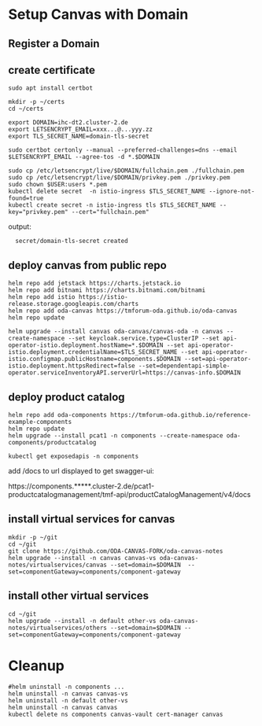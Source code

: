 # Setup Canvas with Domain

## Register a Domain


## create certificate

```
sudo apt install certbot

mkdir -p ~/certs
cd ~/certs

export DOMAIN=ihc-dt2.cluster-2.de
export LETSENCRYPT_EMAIL=xxx...@...yyy.zz
export TLS_SECRET_NAME=domain-tls-secret

sudo certbot certonly --manual --preferred-challenges=dns --email $LETSENCRYPT_EMAIL --agree-tos -d *.$DOMAIN

sudo cp /etc/letsencrypt/live/$DOMAIN/fullchain.pem ./fullchain.pem
sudo cp /etc/letsencrypt/live/$DOMAIN/privkey.pem ./privkey.pem
sudo chown $USER:users *.pem
kubectl delete secret  -n istio-ingress $TLS_SECRET_NAME --ignore-not-found=true
kubectl create secret -n istio-ingress tls $TLS_SECRET_NAME --key="privkey.pem" --cert="fullchain.pem"
```

output: 

```
  secret/domain-tls-secret created
```

## deploy canvas from public repo


```
helm repo add jetstack https://charts.jetstack.io
helm repo add bitnami https://charts.bitnami.com/bitnami
helm repo add istio https://istio-release.storage.googleapis.com/charts
helm repo add oda-canvas https://tmforum-oda.github.io/oda-canvas
helm repo update

helm upgrade --install canvas oda-canvas/canvas-oda -n canvas --create-namespace --set keycloak.service.type=ClusterIP --set api-operator-istio.deployment.hostName=*.$DOMAIN --set api-operator-istio.deployment.credentialName=$TLS_SECRET_NAME --set api-operator-istio.configmap.publicHostname=components.$DOMAIN --set=api-operator-istio.deployment.httpsRedirect=false --set=dependentapi-simple-operator.serviceInventoryAPI.serverUrl=https://canvas-info.$DOMAIN
```


## deploy product catalog

```
helm repo add oda-components https://tmforum-oda.github.io/reference-example-components
helm repo update
helm upgrade --install pcat1 -n components --create-namespace oda-components/productcatalog 
```

```
kubectl get exposedapis -n components
```

add /docs to url displayed to get swagger-ui:

https://components.*****.cluster-2.de/pcat1-productcatalogmanagement/tmf-api/productCatalogManagement/v4/docs


## install virtual services for canvas

```
mkdir -p ~/git
cd ~/git
git clone https://github.com/ODA-CANVAS-FORK/oda-canvas-notes
helm upgrade --install -n canvas canvas-vs oda-canvas-notes/virtualservices/canvas --set=domain=$DOMAIN  --set=componentGateway=components/component-gateway
```


## install other virtual services

```
cd ~/git
helm upgrade --install -n default other-vs oda-canvas-notes/virtualservices/others --set=domain=$DOMAIN --set=componentGateway=components/component-gateway
```


# Cleanup

```
#helm uninstall -n components ...
helm uninstall -n canvas canvas-vs
helm uninstall -n default other-vs
helm uninstall -n canvas canvas
kubectl delete ns components canvas-vault cert-manager canvas
```

